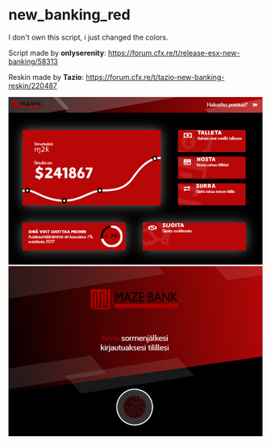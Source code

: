 # new_banking_red

I don't own this script, i just changed the colors.

Script made by **onlyserenity**: https://forum.cfx.re/t/release-esx-new-banking/58313


Reskin made by **Tazio**: https://forum.cfx.re/t/tazio-new-banking-reskin/220487

![Screenshot](new_banking_red.jpg)
![Screenshot](new_banking_red2.jpg)
